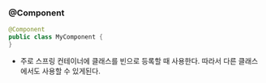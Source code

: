 ### @Component

```java
@Component
public class MyComponent {
}
```

* 주로 스프링 컨테이너에 클래스를 빈으로 등록할 때 사용한다. 따라서 다른 클래스에서도 사용할 수 있게된다.
